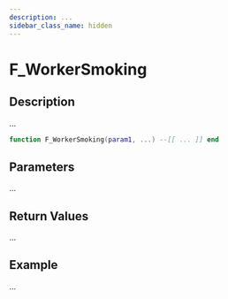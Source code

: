 ```yaml
---
description: ...
sidebar_class_name: hidden
---
```


# F_WorkerSmoking

## Description

...

```lua
function F_WorkerSmoking(param1, ...) --[[ ... ]] end
```

## Parameters

...

## Return Values

...

## Example

...

